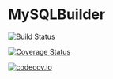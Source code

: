 # MySQLBuilder

[![Build Status](https://travis-ci.org/quinnj/MySQLBuilder.jl.svg?branch=master)](https://travis-ci.org/quinnj/MySQLBuilder.jl)

[![Coverage Status](https://coveralls.io/repos/quinnj/MySQLBuilder.jl/badge.svg?branch=master&service=github)](https://coveralls.io/github/quinnj/MySQLBuilder.jl?branch=master)

[![codecov.io](http://codecov.io/github/quinnj/MySQLBuilder.jl/coverage.svg?branch=master)](http://codecov.io/github/quinnj/MySQLBuilder.jl?branch=master)
